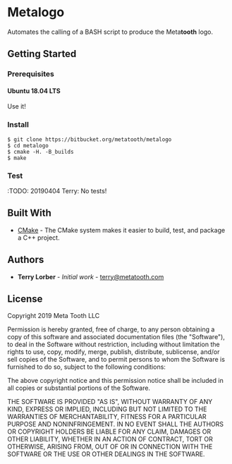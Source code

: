 # Meta**logo**

Automates the calling of a BASH script to produce the Meta**tooth** logo.

## Getting Started

### Prerequisites

#### Ubuntu 18.04 LTS

Use it!

### Install

```
$ git clone https://bitbucket.org/metatooth/metalogo
$ cd metalogo
$ cmake -H. -B_builds
$ make
```

### Test

:TODO: 20190404 Terry: No tests!

## Built With

* [CMake](https://cmake.org/) - The CMake system makes it easier to build, test, and package a C++ project.

## Authors

* **Terry Lorber** - *Initial work* - <terry@metatooth.com>

## License

Copyright 2019 Meta Tooth LLC

Permission is hereby granted, free of charge, to any person obtaining a copy of this software and associated documentation files (the "Software"), to deal in the Software without restriction, including without limitation the rights to use, copy, modify, merge, publish, distribute, sublicense, and/or sell copies of the Software, and to permit persons to whom the Software is furnished to do so, subject to the following conditions:

The above copyright notice and this permission notice shall be included in all copies or substantial portions of the Software.

THE SOFTWARE IS PROVIDED "AS IS", WITHOUT WARRANTY OF ANY KIND, EXPRESS OR IMPLIED, INCLUDING BUT NOT LIMITED TO THE WARRANTIES OF MERCHANTABILITY, FITNESS FOR A PARTICULAR PURPOSE AND NONINFRINGEMENT. IN NO EVENT SHALL THE AUTHORS OR COPYRIGHT HOLDERS BE LIABLE FOR ANY CLAIM, DAMAGES OR OTHER LIABILITY, WHETHER IN AN ACTION OF CONTRACT, TORT OR OTHERWISE, ARISING FROM, OUT OF OR IN CONNECTION WITH THE SOFTWARE OR THE USE OR OTHER DEALINGS IN THE SOFTWARE.
